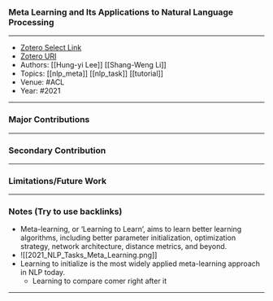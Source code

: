 ### Meta Learning and Its Applications to Natural Language Processing
---
- [Zotero Select Link](zotero://select/groups/2480461/items/VH65FCBI)
- [Zotero URI](https://www.zotero.org/groups/2480461/items/VH65FCBI)
- Authors: [[Hung-yi Lee]] [[Shang-Weng Li]] 
- Topics: [[nlp_meta]] [[nlp_task]] [[tutorial]]
- Venue: #ACL
- Year: #2021
---
### Major Contributions
---
### Secondary Contribution
---
### Limitations/Future Work
---
### Notes (Try to use backlinks)
- Meta-learning, or ‘Learning to Learn’, aims to learn better learning algorithms, including better parameter initialization, optimization strategy, network architecture, distance metrics, and beyond.
- ![[2021_NLP_Tasks_Meta_Learning.png]]
- Learning to initialize is the most widely applied meta-learning approach in NLP today.
	- Learning to compare comer right after it
---
